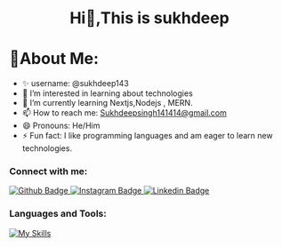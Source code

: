 <h1 align="center">Hi👋,This is sukhdeep</h1>

 # 💫About Me:
 
- ✨ username: @sukhdeep143
- 👀 I’m interested in learning about technologies
- 🌱 I’m currently learning Nextjs,Nodejs , MERN. 
- 📫 How to reach me: Sukhdeepsingh141414@gmail.com
- 😄 Pronouns: He/Him
- ⚡ Fun fact: I like programming languages and am eager to learn new technologies. 

### Connect with me:
<div id="badges">
  <a href="https://github.com/sukdeep143"\>
    <img src="https://img.shields.io/badge/Github-white?style=for-the-badge&logo=Github&logoColor=black" alt="Github Badge"/>
  </a>
   <a href="https://www.instagram.com/sukhdeep_singh_bhagat/">
    <img src="https://img.shields.io/badge/Instagram-purple?style=for-the-badge&logo=instagram&logoColor=white" alt="Instagram Badge"/>
  </a>
  <a href="https://www.linkedin.com/in/sukhdeep-singh-417a98184/">
    <img src="https://img.shields.io/badge/Linkedin-blue?style=for-the-badge&logo=Linkedin&logoColor=white" alt="Linkedin Badge"/>
  </a>
</div>
 
### Languages and Tools:
[![My Skills](https://skillicons.dev/icons?i=c,python,linux,html,mysql,tailwind,nextjs,react,yarn,npm)](https://skillicons.dev)
